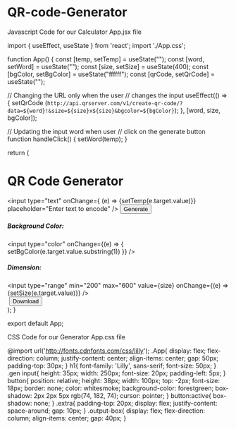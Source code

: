 # QR-code-Generator

Javascript Code for our Calculator App.jsx file

import { useEffect, useState } from 'react';
import './App.css';

function App() {
  const [temp, setTemp] = useState("");
  const [word, setWord] = useState("");
  const [size, setSize] = useState(400);
  const [bgColor, setBgColor] = useState("ffffff");
  const [qrCode, setQrCode] = useState("");

  // Changing the URL only when the user
  // changes the input
  useEffect(() => {
    setQrCode
 (`http://api.qrserver.com/v1/create-qr-code/?data=${word}!&size=${size}x${size}&bgcolor=${bgColor}`);
  }, [word, size, bgColor]);

  // Updating the input word when user
  // click on the generate button
  function handleClick() {
    setWord(temp);
  }

  return (
    <div className="App">
      <h1>QR Code Generator</h1>
      <div className="input-box">
        <div className="gen">
          <input type="text" onChange={
            (e) => {setTemp(e.target.value)}}
            placeholder="Enter text to encode" />
          <button className="button" 
            onClick={handleClick}>
            Generate
          </button>
        </div>
        <div className="extra">
          <h5>Background Color:</h5>
          <input type="color" onChange={(e) => 
          { setBgColor(e.target.value.substring(1)) }} />
          <h5>Dimension:</h5>
          <input type="range" min="200" max="600"
           value={size} onChange={(e) => 
           {setSize(e.target.value)}} />
        </div>
      </div>
      <div className="output-box">
        <img src={qrCode} alt="" />
        <a href={qrCode} download="QRCode">
          <button type="button">Download</button>
        </a>
      </div>
    </div>
  );
}

export default App;





CSS Code for our Generator App.css file


@import url('http://fonts.cdnfonts.com/css/lilly');
.App{
  display: flex;
  flex-direction: column;
  justify-content: center;
  align-items: center;
  gap: 50px;
  padding-top: 30px;
}
h1{
  font-family: 'Lilly', sans-serif;
  font-size: 50px;
}
.gen input{
  height: 35px;
  width: 250px;
  font-size: 20px;
  padding-left: 5px;
}
button{
  position: relative;
  height: 38px;
  width: 100px;
  top: -2px;
  font-size: 18px;
  border: none;
  color: whitesmoke;
  background-color: forestgreen;
  box-shadow: 2px 2px 5px rgb(74, 182, 74);
  cursor: pointer;
}
button:active{
  box-shadow: none;
}
.extra{
  padding-top: 20px;
  display: flex;
  justify-content: space-around;
  gap: 10px;
}
.output-box{
  display: flex;
  flex-direction: column;
  align-items: center;
  gap: 40px;
}
